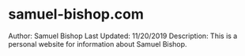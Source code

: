 ﻿# samuel-bishop.com
Author: Samuel Bishop
Last Updated: 11/20/2019
Description: This is a personal website for information about Samuel Bishop.
